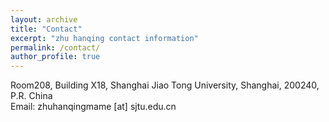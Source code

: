 ```yaml
---
layout: archive
title: "Contact"
excerpt: "zhu hanqing contact information"
permalink: /contact/
author_profile: true
---
```


Room208, Building X18, Shanghai Jiao Tong University, Shanghai, 200240, P.R. China<br>
Email: zhuhanqingmame [at] sjtu.edu.cn
